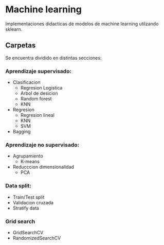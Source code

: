 # Machine learning
Implementaciones didacticas de modelos de machine learning utilzando sklearn.

## Carpetas
Se encuentra dividido en distintas secciones:
### Aprendizaje supervisado:
   - Clasificacion
        - Regresion Logistica  
        - Arbol de desicion
        - Random forest
        - KNN
   - Regresion
        - Regresion lineal
        - KNN
        - SVM
   - Bagging
### Aprendizaje no supervisado:
   - Agrupamiento
       - K-means
   - Reducccion dimensionalidad
      - PCA    

### Data split:
   - Train/Test split
   - Validacion cruzada
   - Stratify data
### Grid search
   - GridSearchCV
   - RandomizedSearchCV
